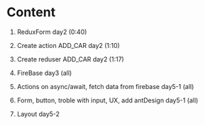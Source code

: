 
# Content #

1. ReduxForm day2 (0:40)

2. Create action ADD_CAR day2 (1:10)

3. Create reduser ADD_CAR day2 (1:17)

4. FireBase day3 (all)

5. Actions on async/await, fetch data from firebase day5-1 (all)

6. Form, button, troble with input, UX, add antDesign day5-1 (all)

7. Layout day5-2
